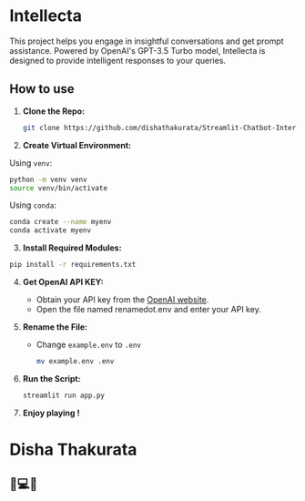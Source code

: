 # Intellecta

This project helps you engage in insightful conversations and get prompt assistance. Powered by OpenAI's GPT-3.5 Turbo model, Intellecta is designed to provide intelligent responses to your queries.

## How to use

1. **Clone the Repo:**

   ```bash
   git clone https://github.com/dishathakurata/Streamlit-Chatbot-Interface.git
   ```

2. **Create Virtual Environment:**

  Using `venv`:
  ```bash
  python -m venv venv
  source venv/bin/activate
  ```

  Using `conda`:
  ```bash
  conda create --name myenv
  conda activate myenv
  ```
3. **Install Required Modules:**

  ```bash
  pip install -r requirements.txt
  ```

4. **Get OpenAI API KEY:**

   - Obtain your API key from the [OpenAI website](https://platform.openai.com/).
   - Open the file named renamedot.env and enter your API key.

5. **Rename the File:**

   - Change `example.env` to `.env`
     ```bash
     mv example.env .env
     ```
6. **Run the Script:**

    ```bash
    streamlit run app.py
     ```

7. **Enjoy playing !**

# Disha Thakurata
## 🖤💻💚

